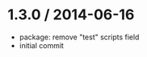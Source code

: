 
1.3.0 / 2014-06-16
==================

  * package: remove "test" scripts field
  * initial commit
